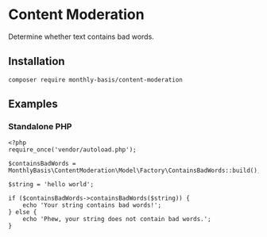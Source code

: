 # Content Moderation

Determine whether text contains bad words.

## Installation

    composer require monthly-basis/content-moderation

## Examples

### Standalone PHP

    <?php
    require_once('vendor/autoload.php');

    $containsBadWords = MonthlyBasis\ContentModeration\Model\Factory\ContainsBadWords::build();

    $string = 'hello world';

    if ($containsBadWords->containsBadWords($string)) {
        echo 'Your string contains bad words!';
    } else {
        echo 'Phew, your string does not contain bad words.';
    }
